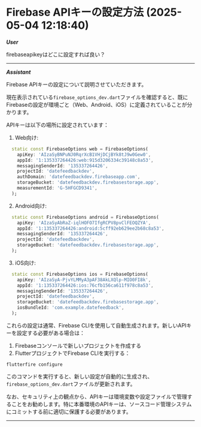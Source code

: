 <!-- Generated by SpecStory -->

# Firebase APIキーの設定方法 (2025-05-04 12:18:40)

_**User**_

firebaseapikeyはどこに設定すれば良い？

---

_**Assistant**_

Firebase APIキーの設定について説明させていただきます。

現在表示されている`firebase_options_dev.dart`ファイルを確認すると、既にFirebaseの設定が環境ごと（Web、Android、iOS）に定義されていることが分かります。

APIキーは以下の場所に設定されています：

1. Web向け:
```42:48:lib/firebase_options_dev.dart
  static const FirebaseOptions web = FirebaseOptions(
    apiKey: 'AIzaSyBNPuNJ0RqrXcB1VHjDCjBYk8tJ9w0Gew0',
    appId: '1:135337264426:web:915d3206334c39148c8a53',
    messagingSenderId: '135337264426',
    projectId: 'datefeedbackdev',
    authDomain: 'datefeedbackdev.firebaseapp.com',
    storageBucket: 'datefeedbackdev.firebasestorage.app',
    measurementId: 'G-5HFGCD9341',
  );
```

2. Android向け:
```50:56:lib/firebase_options_dev.dart
  static const FirebaseOptions android = FirebaseOptions(
    apiKey: 'AIzaSyAbRaZ-iqlHOFO7IfgRCPV8pvClFEOQZYA',
    appId: '1:135337264426:android:5cff92eb629ee2b68c8a53',
    messagingSenderId: '135337264426',
    projectId: 'datefeedbackdev',
    storageBucket: 'datefeedbackdev.firebasestorage.app',
  );
```

3. iOS向け:
```58:66:lib/firebase_options_dev.dart
  static const FirebaseOptions ios = FirebaseOptions(
    apiKey: 'AIzaSyA-PjvYLMMyA3pAF38AkLXQlp-MIO0FI8k',
    appId: '1:135337264426:ios:76cfb156ca611f978c8a53',
    messagingSenderId: '135337264426',
    projectId: 'datefeedbackdev',
    storageBucket: 'datefeedbackdev.firebasestorage.app',
    iosBundleId: 'com.example.datefeedback',
  );
```

これらの設定は通常、Firebase CLIを使用して自動生成されます。新しいAPIキーを設定する必要がある場合は：

1. Firebaseコンソールで新しいプロジェクトを作成する
2. FlutterプロジェクトでFirebase CLIを実行する：
```
flutterfire configure
```

このコマンドを実行すると、新しい設定が自動的に生成され、`firebase_options_dev.dart`ファイルが更新されます。

なお、セキュリティ上の観点から、APIキーは環境変数や設定ファイルで管理することをお勧めします。特に本番環境のAPIキーは、ソースコード管理システムにコミットする前に適切に保護する必要があります。

---

